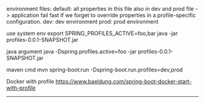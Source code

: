 environment files:
default: all properties in this file also in dev and prod file -> application fail fast if we forget to override properties in a profile-specific configuration.
dev: dev environment
prod: prod environment

use system env
export SPRING_PROFILES_ACTIVE=foo,bar
java -jar profiles-0.0.1-SNAPSHOT.jar

java argument
java -Dspring.profiles.active=foo -jar profiles-0.0.1-SNAPSHOT.jar

maven cmd
mvn spring-boot:run -Dspring-boot.run.profiles=dev,prod

Docker with profile https://www.baeldung.com/spring-boot-docker-start-with-profile

---
